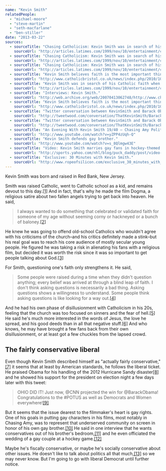 ```yaml
---
name: "Kevin Smith"
relatedPeople:
  - "michael-moore"
  - "steve-martin"
  - "seth-macfarlane"
  - "ben-stiller"
date: "2013-03-22"
sources:
  - sourceTitle: "Chasing Catholicism: Kevin Smith was in search of his Catholic faith when he created 'Dogma.' Now, others are after him."
    sourceUrl: "http://articles.latimes.com/1999/nov/10/entertainment/ca-31798"
  - sourceTitle: "Chasing Catholicism: Kevin Smith was in search of his Catholic faith when he created 'Dogma.' Now, others are after him."
    sourceUrl: "http://articles.latimes.com/1999/nov/10/entertainment/ca-31798"
  - sourceTitle: "Chasing Catholicism: Kevin Smith was in search of his Catholic faith when he created 'Dogma.' Now, others are after him."
    sourceUrl: "http://articles.latimes.com/1999/nov/10/entertainment/ca-31798/2"
  - sourceTitle: "Kevin Smith believes faith is the most important thing in life."
    sourceUrl: "http://www.catholicbristol.co.uk/news/index.php/2010/10/415/"
  - sourceTitle: "Kevin Smith was in search of his Catholic faith when he created 'Dogma.' Now, others are after him."
    sourceUrl: "http://articles.latimes.com/1999/nov/10/entertainment/ca-31798/2"
  - sourceTitle: "Interviews: Kevin Smith."
    sourceUrl: "http://web.archive.org/web/20070413062748/http://www.christianitytoday.com/movies/interviews/kevinsmith.html"
  - sourceTitle: "Kevin Smith believes faith is the most important thing in life."
    sourceUrl: "http://www.catholicbristol.co.uk/news/index.php/2010/10/415/"
  - sourceTitle: "Twitter conversation between KevinSmith and Barack Obama."
    sourceUrl: "http://tweetwood.com/conversation/ThatKevinSmith/BarackObama"
  - sourceTitle: "Twitter conversation between KevinSmith and Barack Obama."
    sourceUrl: "http://tweetwood.com/conversation/ThatKevinSmith/BarackObama"
  - sourceTitle: "An Evening With Kevin Smith 19/40 – Chasing Amy Politics."
    sourceUrl: "http://www.youtube.com/watch?v=yZPP4zUqh-Q"
  - sourceTitle: "Kevin Smith defends gay brother."
    sourceUrl: "http://www.youtube.com/watch?v=s_8Qlmgw43E"
  - sourceTitle: "Video: Kevin Smith marries gay fans in hockey-themed wedding."
    sourceUrl: "http://sports.yahoo.com/nhl/blog/puck_daddy/post/video-kevin-smith-marries-gay-fans-in-hockey-themed-wedding?urn=nhl,wp3254"
  - sourceTitle: "Exclusive: 30 Minutes with Kevin Smith."
    sourceUrl: "http://www.ropeofsilicon.com/exclusive_30_minutes_with_kevin_smith_20081028/"
---
```


Kevin Smith was born and raised in Red Bank, New Jersey.

Smith was raised Catholic, went to Catholic school as a kid, and remains devout to this day.<a class="source-citation" href="http://articles.latimes.com/1999/nov/10/entertainment/ca-31798" title="Chasing Catholicism: Kevin Smith was in search of his Catholic faith when he created &apos;Dogma.&apos; Now, others are after him.">[1]</a> And in fact, that's why he made the film Dogma, a religious satire about two fallen angels trying to get back into heaven. He said,

>I always wanted to do something that celebrated or validated faith for someone of my age without seeming corny or hackneyed or a bunch of baloney.<a class="source-citation" href="http://articles.latimes.com/1999/nov/10/entertainment/ca-31798" title="Chasing Catholicism: Kevin Smith was in search of his Catholic faith when he created &apos;Dogma.&apos; Now, others are after him.">[2]</a>

He knew he was going to offend old-school Catholics who wouldn't agree with his criticisms of the church–and his critics definitely made a stink–but his real goal was to reach his core audience of mostly secular young people. He figured he was taking a risk in alienating his fans with a religious film, but decided it was worth the risk since it was so important to get people talking about God.<a class="source-citation" href="http://articles.latimes.com/1999/nov/10/entertainment/ca-31798/2" title="Chasing Catholicism: Kevin Smith was in search of his Catholic faith when he created &apos;Dogma.&apos; Now, others are after him.">[3]</a>

For Smith, questioning one's faith only strengthens it. He said,

>Some people were raised during a time when they didn't question anything; every belief was arrived at through a blind leap of faith. I don't think asking questions is necessarily a bad thing. Asking questions shows a willingness to understand. Some people think asking questions is like looking for a way out.<a class="source-citation" href="http://www.catholicbristol.co.uk/news/index.php/2010/10/415/" title="Kevin Smith believes faith is the most important thing in life.">[4]</a>

And he had his own phase of disillusionment with Catholicism in his 20s, feeling that the church was too focused on sinners and the fear of hell.<a class="source-citation" href="http://articles.latimes.com/1999/nov/10/entertainment/ca-31798/2" title="Kevin Smith was in search of his Catholic faith when he created &apos;Dogma.&apos; Now, others are after him.">[5]</a> He said he's much more interested in the words of Jesus, the love he spread, and his good deeds than in all that negative stuff.<a class="source-citation" href="http://web.archive.org/web/20070413062748/http://www.christianitytoday.com/movies/interviews/kevinsmith.html" title="Interviews: Kevin Smith.">[6]</a> And who knows, he may have brought a few fans back from their own disillusionment, or at least got a few chuckles from the lapsed crowd.


## The fairly conservative liberal

Even though Kevin Smith described himself as "actually fairly conservative,"<a class="source-citation" href="http://www.catholicbristol.co.uk/news/index.php/2010/10/415/" title="Kevin Smith believes faith is the most important thing in life.">[7]</a> it seems that at least by American standards, he follows the liberal ticket. He praised Obama for his handling of the 2012 Hurricane Sandy disaster<a class="source-citation" href="http://tweetwood.com/conversation/ThatKevinSmith/BarackObama" title="Twitter conversation between KevinSmith and Barack Obama.">[8]</a> and he showed his support for the president on election night a few days later with this tweet:

>OHIO DID IT! Just now, @CNN projected the win for @BarackObama! Congratulations to the #POTUS as well as Democrats and Women everywhere!<a class="source-citation" href="http://tweetwood.com/conversation/ThatKevinSmith/BarackObama" title="Twitter conversation between KevinSmith and Barack Obama.">[9]</a>

But it seems that the issue dearest to the filmmaker's heart is gay rights. One of his goals in putting gay characters in his films, most notably in Chasing Amy, was to represent that underserved community on screen in honor of his own gay brother.<a class="source-citation" href="http://www.youtube.com/watch?v=yZPP4zUqh-Q" title="An Evening With Kevin Smith 19/40 – Chasing Amy Politics.">[10]</a> He said in one interview that he wants conservatives out of his brother's bedroom,<a class="source-citation" href="http://www.youtube.com/watch?v=s_8Qlmgw43E" title="Kevin Smith defends gay brother.">[11]</a> and he even officiated the wedding of a gay couple at a hockey game.<a class="source-citation" href="http://sports.yahoo.com/nhl/blog/puck_daddy/post/video-kevin-smith-marries-gay-fans-in-hockey-themed-wedding?urn=nhl,wp3254" title="Video: Kevin Smith marries gay fans in hockey-themed wedding.">[12]</a>

Maybe he's fiscally conservative, or maybe he's socially conservative about other issues. He doesn't like to talk about politics all that much,<a class="source-citation" href="http://www.ropeofsilicon.com/exclusive_30_minutes_with_kevin_smith_20081028/" title="Exclusive: 30 Minutes with Kevin Smith.">[13]</a> so we may never know. But I'm going to go with liberal Democrat until further notice.